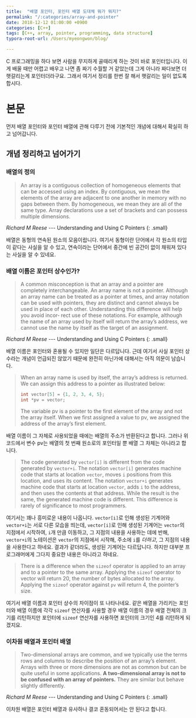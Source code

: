 ```yaml
---
title:  "배열 포인터, 포인터 배열 도대체 뭐가 뭐지?"
permalink: "/:categories/array-and-pointer"
date: 2018-12-12 01:00:00 +0900
categories: [C++]
tags: [C++, array, pointer, programming, data structure]
typora-root-url: /Users/myeongwon/blog/

---
```


C 프로그래밍을 하다 보면 사람을 무지하게 골때리게 하는 것이 바로 포인터입니다. 이게 배울 때만 어렵고 배우고 나면 좀 짜기 수월할 거 같았는데 그게 아니라 짜다보면 더 햇갈리는게 포인터더라구요. 그래서 여기서 정리를 한번 잘 해서 햇갈리는 일이 없도록 합시다.

# 본문

먼저 배열 포인터와 포인터 배열에 관해 다루기 전에 기본적인 개념에 대해서 확실히 하고 넘어갑니다.

## 개념 정리하고 넘어가기

### 배열의 정의

> An array is a contiguous collection of homogeneous elements that can be accessed using
> an index. By contiguous, we mean the elements of the array are adjacent to one another
> in memory with no gaps between them. By homogeneous, we mean they are all of the
> same type. Array declarations use a set of brackets and can possess multiple dimensions.

<cite>Richard M Reese</cite> --- Understanding and Using C Pointers
{: .small}

배열은 동형의 연속된 원소의 모음이랍니다. 여기서 동형이란 단어에서 각 원소의 타입이 같다는 사실을 알 수 있고, 연속이라는 단어에서 중간에 빈 공간이 없이 채워져 있다는 사실을 알 수 있네요.

### **배열 이름**은 포인터 상수인가?

> A common misconception is that an array and a pointer are completely interchangeable.
> An array name is not a pointer. Although an array name can be treated as a pointer at
> times, and array notation can be used with pointers, they are distinct and cannot always
> be used in place of each other. Understanding this difference will help you avoid incor‐
> rect use of these notations. For example, although the name of an array used by itself
> will return the array’s address, we cannot use the name by itself as the target of an
> assignment.

<cite>Richard M Reese</cite> --- Understanding and Using C Pointers
{: .small}

배열 이름은 포인터와 혼용될 수 있지만 일단은 다르답니다. 근데 여기서 사실 포인터 상수라는 개념이 언급되진 않았기 때문에 완전히 아닌가에 대해서는 아직 의문이 남습니다.

> When an array name is used by itself, the array’s address is returned. We can assign this
> address to a pointer as illustrated below:
>
> ```c++
> int vector[5] = {1, 2, 3, 4, 5};
> int *pv = vector;
> ```
>
> The variable pv is a pointer to the first element of the array and not the array itself. When
> we first assigned a value to pv, we assigned the address of the array’s first element.

배열 이름이 그 자체로 사용되었을 때에는 배열의 주소가 반환된다고 합니다. 그러나 위 코드에서 변수 pv는 배열의 첫 번째 원소로의 포인터일 뿐 배열 그 차체는 아니라고 합니다.

>The code generated by `vector[i]` is different from the code generated by `vector+i`.
>The notation `vector[i]` generates machine code that starts at location `vector`, moves
>`i` positions from this location, and uses its content. The notation `vector+i` generates
>machine code that starts at location `vector`, adds `i` to the address, and then uses the
>contents at that address. While the result is the same, the generated machine code is
>different. This difference is rarely of significance to most programmers.

여기서는 꽤나 흥미로운 내용이 나옵니다. `vector[i]`로 인해 생성된 기계어와 `vector+i`는 서로 다른 모습을 띄는데, `vector[i]`로 인해 생성된 기계어는 `vector`의 지점에서 시작하여, `i`개 만큼 이동하고, 그 지점의 내용을 사용하는 데에 반해,  `vector+i`의 노테이션은 `vector`의 지점에서 시작해, 주소에 `i`를 *더하고*, 그 지점의 내용을 사용한다고 하네요. 결과가 같더라도, 생성된 기계어는 다르답니다. 하지만 대부분 프로그래머에게 그다지 중요한 내용은 아니라고 하네요.

> There is a difference when the `sizeof` operator is applied to an array and to a pointer
> to the same array. Applying the `sizeof` operator to vector will return 20, the number
> of bytes allocated to the array. Applying the `sizeof` operator against `pv` will return 4,
> the pointer’s size.

여기서 배열 이름과 포인터 상수의 차이점이 또 나타나네요. 같은 배열을 가리키는 포인터와 배열 이름에 각각 `sizeof` 연산자를 사용할 경우 배열 이름의 경우 배열 전체의 크기를 리턴하지만 포인터에 `sizeof`  연산자를 사용하면 포인터의 크기인 4를 리턴하게 되겠지요.

### 이차원 배열과 포인터 배열

> Two-dimensional arrays are common, and we typically use the terms rows and columns
> to describe the position of an array’s element. Arrays with three or more dimensions
> are not as common but can be quite useful in some applications. **A two-dimensional
> array is not to be confused with an array of pointers.** They are similar but behave slightly
> differently.

<cite>Richard M Reese</cite> --- Understanding and Using C Pointers
{: .small}

이차원 배열은 포인터 배열과 유사하나 결코 혼동되어서는 안 된다고 합니다.

